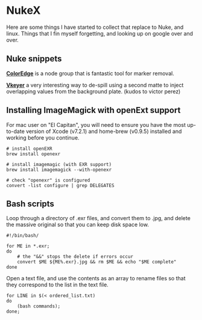 # NukeX

Here are some things I have started to collect that replace to Nuke, and linux. Things that I fin myself forgetting, and looking up on google over and over.

## Nuke snippets

**[ColorEdge](ColorEdge.txt)** is a node group that is fantastic tool for marker removal.

**[Vkeyer](vkeyer.txt)** a very interesting way to de-spill using a second matte to inject overlapping values from the background plate. (kudos to victor perez)

## Installing ImageMagick with openExt support

For mac user on "El Capitan", you will need to ensure you have the most up-to-date version of Xcode (v7.2.1) and home-brew (v0.9.5) installed and working before you continue.

	# install openEXR
	brew install openexr
	
	# install imagemagic (with EXR support)
	brew install imagemagick --with-openexr
	
	# check "openexr" is configured
	convert -list configure | grep DELEGATES

## Bash scripts

Loop through a directory of .exr files, and convert them to .jpg, and delete the massive original so that you can keep disk space low.

	#!/bin/bash/

	for ME in *.exr;
	do
      	# the "&&" stops the delete if errors occur
		convert $ME ${ME%.exr}.jpg && rm $ME && echo "$ME complete"
	done

Open a text file, and use the contents as an array to rename files so that they correspond to the list in the text file.

	for LINE in $(< ordered_list.txt)
	do
		(bash commands);
	done;